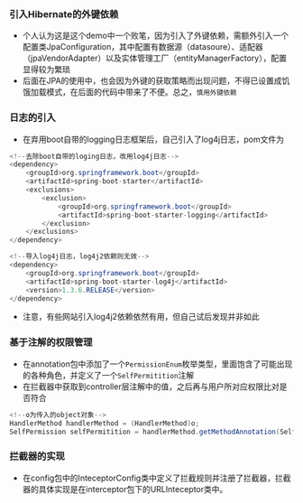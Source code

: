 ### 引入Hibernate的外键依赖
* 个人认为这是这个demo中一个败笔，因为引入了外键依赖，需额外引入一个配置类JpaConfiguration，其中配置有数据源（datasoure）、适配器（jpaVendorAdapter）以及实体管理工厂（entityManagerFactory），配置显得较为繁琐
* 后面在JPA的使用中，也会因为外键的获取策略而出现问题，不得已设置成饥饿加载模式，在后面的代码中带来了不便。总之，`慎用外键依赖`
### 日志的引入
* 在弃用boot自带的logging日志框架后，自己引入了log4j日志，pom文件为
``` java
<!--去除boot自带的loging日志，改用log4j日志-->
<dependency>
	<groupId>org.springframework.boot</groupId>
	<artifactId>spring-boot-starter</artifactId>
	<exclusions>
		<exclusion>
			<groupId>org.springframework.boot</groupId>
			<artifactId>spring-boot-starter-logging</artifactId>
		</exclusion>
	</exclusions>
</dependency>

<!--导入log4j日志，log4j2依赖则无效-->
<dependency>
	<groupId>org.springframework.boot</groupId>
	<artifactId>spring-boot-starter-log4j</artifactId>
	<version>1.3.6.RELEASE</version>
</dependency>
```
* 注意，有些网站引入log4j2依赖依然有用，但自己试后发现并非如此

### 基于注解的权限管理
* 在annotation包中添加了一个`PermissionEnum`枚举类型，里面饱含了可能出现的各种角色，并定义了一个`SelfPermitition`注解
* 在拦截器中获取到controller层注解中的值，之后再与用户所对应权限比对是否符合
``` java
<!--o为传入的object对象-->
HandlerMethod handlerMethod = (HandlerMethod)o;
SelfPermission selfPermitition = handlerMethod.getMethodAnnotation(SelfPermission.class);
```
### 拦截器的实现
* 在config包中的InteceptorConfig类中定义了拦截规则并注册了拦截器，拦截器的具体实现是在interceptor包下的URLInteceptor类中。
